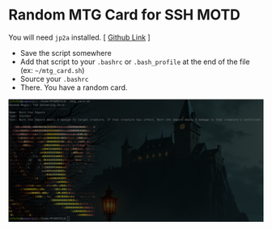 # Random MTG Card for SSH MOTD

You will need ``jp2a`` installed. [ [Github Link](https://github.com/cslarsen/jp2a) ]

- Save the script somewhere
- Add that script to your ``.bashrc`` or ``.bash_profile`` at the end of the file (ex: ``~/mtg_card.sh``)
- Source your ``.bashrc``
- There. You have a random card.


![Screenshot](screen.png)
